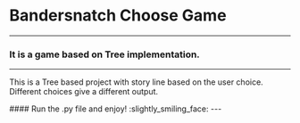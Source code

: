 # Bandersnatch Choose Game
---
### It is a game based on Tree implementation.
--- 
<p>
This is a Tree based project with story line based on the user choice. Different choices give a different output.
</p>
#### Run the .py file and enjoy! :slightly_smiling_face:
---
